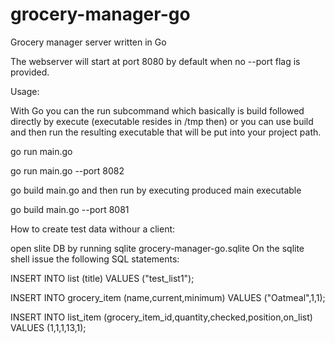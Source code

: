 # grocery-manager-go
Grocery manager server written in Go

The webserver will start at port 8080 by default when no --port flag <port number> is provided.
  
Usage:
  
  With Go you can the run subcommand which basically is build followed directly by execute (executable resides in /tmp then)
  or you can use build <source files> and then run the resulting executable that will be put into your project path.
  
  go run main.go
  
  go run main.go --port 8082
  
  go build main.go and then run by executing produced main executable
  
  go build main.go --port 8081

 
How to create test data withour a client:

  open slite DB by running sqlite grocery-manager-go.sqlite
  On the sqlite shell issue the following SQL statements:

  INSERT INTO list (title) VALUES ("test_list1");

  INSERT INTO grocery_item (name,current,minimum) VALUES ("Oatmeal",1,1);
  
  INSERT INTO list_item (grocery_item_id,quantity,checked,position,on_list) VALUES (1,1,1,13,1);


